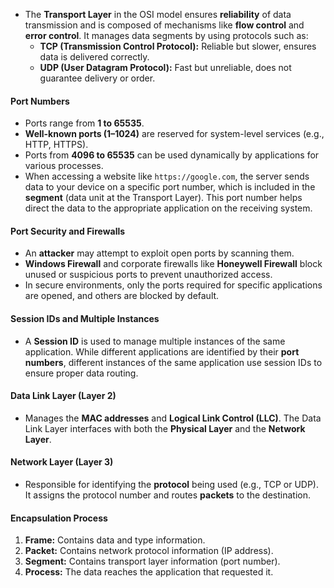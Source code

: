 - The **Transport Layer** in the OSI model ensures **reliability** of data transmission and is composed of mechanisms like **flow control** and **error control**. It manages data segments by using protocols such as:
    - **TCP (Transmission Control Protocol):** Reliable but slower, ensures data is delivered correctly.
    - **UDP (User Datagram Protocol):** Fast but unreliable, does not guarantee delivery or order.

#### **Port Numbers**

- Ports range from **1 to 65535**.
- **Well-known ports (1–1024)** are reserved for system-level services (e.g., HTTP, HTTPS).
- Ports from **4096 to 65535** can be used dynamically by applications for various processes.
- When accessing a website like `https://google.com`, the server sends data to your device on a specific port number, which is included in the **segment** (data unit at the Transport Layer). This port number helps direct the data to the appropriate application on the receiving system.

#### **Port Security and Firewalls**

- An **attacker** may attempt to exploit open ports by scanning them.
- **Windows Firewall** and corporate firewalls like **Honeywell Firewall** block unused or suspicious ports to prevent unauthorized access.
- In secure environments, only the ports required for specific applications are opened, and others are blocked by default.

#### **Session IDs and Multiple Instances**

- A **Session ID** is used to manage multiple instances of the same application. While different applications are identified by their **port numbers**, different instances of the same application use session IDs to ensure proper data routing.

#### **Data Link Layer (Layer 2)**

- Manages the **MAC addresses** and **Logical Link Control (LLC)**. The Data Link Layer interfaces with both the **Physical Layer** and the **Network Layer**.

#### **Network Layer (Layer 3)**

- Responsible for identifying the **protocol** being used (e.g., TCP or UDP). It assigns the protocol number and routes **packets** to the destination.

#### **Encapsulation Process**

1. **Frame:** Contains data and type information.
2. **Packet:** Contains network protocol information (IP address).
3. **Segment:** Contains transport layer information (port number).
4. **Process:** The data reaches the application that requested it.